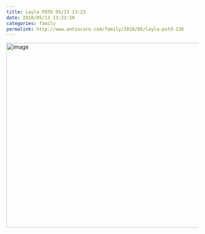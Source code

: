 ```yaml
---
title: Layla POTD 05/13 13:23
date: 2010/05/13 13:23:10
categories: family
permalink: http://www.antzucaro.com/family/2010/05/layla-potd-136
---
```

<img src="http://media.antzucaro.com/uploads/2011/02/2010-05-13 13.23.10.jpg" width="650px" height="485px" alt="image" style="display: block; margin-right: auto; margin-left: auto;">